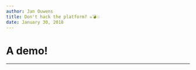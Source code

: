 ```yaml
---
author: Jan Ouwens
title: Don't hack the platform? ☠️💣💥
date: January 30, 2018
---
```

# A demo!
---

